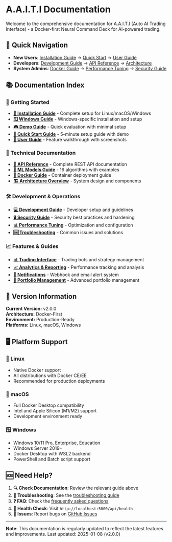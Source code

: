 # A.A.I.T.I Documentation

Welcome to the comprehensive documentation for A.A.I.T.I (Auto AI Trading Interface) - a Docker-first Neural Command Deck for AI-powered trading.

## 🚀 Quick Navigation

- **New Users**: [Installation Guide](installation.md) → [Quick Start](quick-start.md) → [User Guide](user-guide.md)
- **Developers**: [Development Guide](development.md) → [API Reference](api-reference.md) → [Architecture](architecture.md)
- **System Admins**: [Docker Guide](docker.md) → [Performance Tuning](performance.md) → [Security Guide](security.md)

## 📚 Documentation Index

### 🎯 Getting Started
- **[📖 Installation Guide](installation.md)** - Complete setup for Linux/macOS/Windows
- **[🪟 Windows Guide](windows.md)** - Windows-specific installation and setup
- **[🎮 Demo Guide](demo.md)** - Quick evaluation with minimal setup
- **[🚀 Quick Start Guide](quick-start.md)** - 5-minute setup guide with demo
- **[👤 User Guide](user-guide.md)** - Feature walkthrough with screenshots

### 🔧 Technical Documentation
- **[🔌 API Reference](api-reference.md)** - Complete REST API documentation
- **[🧠 ML Models Guide](ml-models.md)** - 16 algorithms with examples
- **[🐳 Docker Guide](docker.md)** - Container deployment guide
- **[🏗️ Architecture Overview](architecture.md)** - System design and components

### 🛠 Development & Operations
- **[💻 Development Guide](development.md)** - Developer setup and guidelines
- **[🔒 Security Guide](security.md)** - Security best practices and hardening
- **[📊 Performance Tuning](performance.md)** - Optimization and configuration
- **[🆘 Troubleshooting](troubleshooting.md)** - Common issues and solutions

### 📈 Features & Guides
- **[📊 Trading Interface](features/trading.md)** - Trading bots and strategy management
- **[📈 Analytics & Reporting](features/analytics.md)** - Performance tracking and analysis
- **[🔔 Notifications](features/notifications.md)** - Webhook and email alert system
- **[💼 Portfolio Management](features/portfolio.md)** - Advanced portfolio management

## 🎯 Version Information

**Current Version:** v2.0.0  
**Architecture:** Docker-First  
**Environment:** Production-Ready  
**Platforms:** Linux, macOS, Windows

## 🖥️ Platform Support

### 🐧 Linux
- Native Docker support
- All distributions with Docker CE/EE
- Recommended for production deployments

### 🍎 macOS  
- Full Docker Desktop compatibility
- Intel and Apple Silicon (M1/M2) support
- Development environment ready

### 🪟 Windows
- Windows 10/11 Pro, Enterprise, Education
- Windows Server 2019+
- Docker Desktop with WSL2 backend
- PowerShell and Batch script support

## 🆘 Need Help?

1. **🔍 Check Documentation**: Review the relevant guide above
2. **🚨 Troubleshooting**: See the [troubleshooting guide](troubleshooting.md)
3. **❓ FAQ**: Check the [frequently asked questions](faq.md)
4. **🏥 Health Check**: Visit `http://localhost:5000/api/health`
5. **🐛 Issues**: Report bugs on [GitHub Issues](https://github.com/gelimorto2/A.A.I.T.I/issues)

---

**Note**: This documentation is regularly updated to reflect the latest features and improvements. Last updated: 2025-01-08 (v2.0.0)